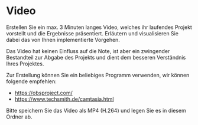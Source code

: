 # Video
Erstellen Sie ein max. 3 Minuten langes Video, welches ihr laufendes Projekt vorstellt und die Ergebnisse präsentiert.
Erläutern und visualisieren Sie dabei das von Ihnen implementierte Vorgehen.

Das Video hat keinen Einfluss auf die Note, ist aber ein zwingender Bestandteil zur Abgabe des Projekts und dient dem besseren Verständnis Ihres Projektes.


Zur Erstellung können Sie ein beliebiges Programm verwenden, wir können folgende empfehlen:
- https://obsproject.com/
- https://www.techsmith.de/camtasia.html

Bitte speichern Sie das Video als MP4 (H.264) und legen Sie es in diesem Ordner ab.
